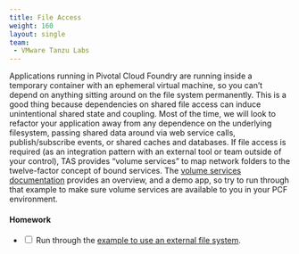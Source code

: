 ```yaml
---
title: File Access
weight: 160
layout: single
team:
 - VMware Tanzu Labs
---
```


Applications running in Pivotal Cloud Foundry are running inside a temporary container with an ephemeral virtual machine, so you can’t depend on anything sitting around on the file system permanently. This is a good thing because dependencies on shared file access can induce unintentional shared state and coupling. Most of the time, we will look to refactor your application away from any dependence on the underlying filesystem, passing shared data around via web service calls, publish/subscribe events, or shared caches and databases. If file access is required (as an integration pattern with an external tool or team outside of your control), TAS provides “volume services” to map network folders to the twelve-factor concept of bound services. The [volume services documentation](https://docs.pivotal.io/application-service/2-11/devguide/services/using-vol-services.html) provides an overview, and a demo app, so try to run through that example to make sure volume services are available to you in your PCF environment.


#### Homework

- <input type="checkbox"> Run through the [example to use an external file system](https://docs.pivotal.io/application-service/2-11/devguide/services/using-vol-services.html).


